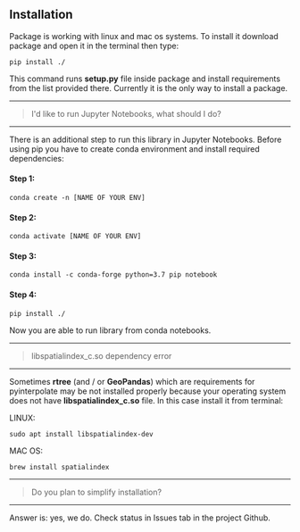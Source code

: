 Installation
------------

Package is working with linux and mac os systems. To install it download package and open it in the terminal then type:

```
pip install ./
```

This command runs **setup.py** file inside package and install requirements from the list provided there. Currently it is
the only way to install a package.

*****

> I'd like to run Jupyter Notebooks, what should I do?

*****

There is an additional step to run this library in Jupyter Notebooks. Before using pip you have to create conda
environment and install required dependencies:

#### Step 1:

```
conda create -n [NAME OF YOUR ENV]
```

#### Step 2:

```
conda activate [NAME OF YOUR ENV]
```

#### Step 3:

```
conda install -c conda-forge python=3.7 pip notebook
```

#### Step 4:

```
pip install ./
```

Now you are able to run library from conda notebooks.

*****

> libspatialindex_c.so dependency error

*****

Sometimes **rtree** (and / or **GeoPandas**) which are requirements for pyinterpolate may be not installed properly
because your operating system does not have **libspatialindex_c.so** file. In this case install it from terminal:

LINUX:

```
sudo apt install libspatialindex-dev
```

MAC OS:

```
brew install spatialindex
```

*****

> Do you plan to simplify installation?

*****

Answer is: yes, we do. Check status in Issues tab in the project Github.
